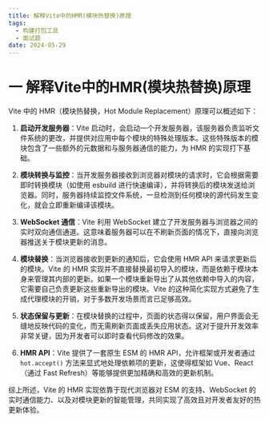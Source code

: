 ```yaml
---
title: 解释Vite中的HMR(模块热替换)原理
tags:
  - 构建打包工具
  - 面试题
date: 2024-05-29
---
```

# 一 解释Vite中的HMR(模块热替换)原理

Vite 中的 HMR（模块热替换，Hot Module Replacement）原理可以概述如下：

1. **启动开发服务器**：Vite 启动时，会启动一个开发服务器，该服务器负责监听文件系统的更改，并提供对应用中每个模块的特殊处理版本。这些特殊版本的模块包含了一些额外的元数据和与服务器通信的能力，为 HMR 的实现打下基础。
    
2. **模块转换与监控**：当开发服务器接收到浏览器对模块的请求时，它会根据需要即时转换模块（如使用 esbuild 进行快速编译），并将转换后的模块发送给浏览器。同时，服务器持续监控文件系统，一旦检测到任何模块的源代码发生变化，就会立即重新编译该模块。
    
3. **WebSocket 通信**：Vite 利用 WebSocket 建立了开发服务器与浏览器之间的实时双向通信通道。这意味着服务器可以在不刷新页面的情况下，直接向浏览器推送关于模块更新的消息。
    
4. **模块替换**：当浏览器接收到更新的通知后，它会使用 HMR API 来请求更新后的模块。Vite 的 HMR 实现并不直接替换最初导入的模块，而是依赖于模块本身来管理其内部的更新。如果一个模块重新导出了从其他依赖中导入的内容，它需要自己负责更新这些重新导出的模块。Vite 的这种简化实现方式避免了生成代理模块的开销，对于多数开发场景而言已足够高效。
    
5. **状态保留与更新**：在模块替换的过程中，页面的状态得以保留，用户界面会无缝地反映代码的变化，而无需刷新页面或丢失应用状态。这对于提升开发效率非常关键，因为开发者可以即时查看代码修改的效果。
    
6. **HMR API**：Vite 提供了一套原生 ESM 的 HMR API，允许框架或开发者通过 `hot.accept()` 方法来显式地处理依赖项的更新，这使得框架如 Vue、React（通过 Fast Refresh）等能够提供更加精确和高效的更新机制。
    

综上所述，Vite 的 HMR 实现依靠于现代浏览器对 ESM 的支持、WebSocket 的实时通信能力、以及对模块更新的智能管理，共同实现了高效且对开发者友好的热更新体验。
